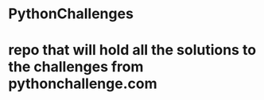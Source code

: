 # PythonChallenges
#
# repo that will hold all the solutions to the challenges from pythonchallenge.com
